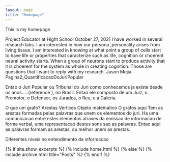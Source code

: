 ```yaml
---
layout: page
title: "Homepage"
---
```


This is my homepage


Project Educator at Hight School
October 27, 2021
I have worked in several research labs. I am interested in how our persona ,personality arises from living tissue.
I am interested in knowing at what point a group of cells start to have life or properties that caracterize such as life, cognition or choerent neural activity starts. 
When a group of neurons start to produce activity that it is choerent for the system as whole in creating cognition.
Those are questions that I want to reply with my research. Jason Mejia 
Pagina2_QuantificacaoDoJuriPopular

Entao o Juri Popular ou Tribunal do Juri como conhecemos ja existe desde os anos ....(reference ), no Brasil.
Entao ele composto de um Juiz, o Promotor, o Defensor, os Jurados, o Reu, e a Galeria.

O que um grafo?
Arestas
Vertices
Objeto matematico
O grafos aqui
Tem as arestas formadas pelas palavras que unem os elementos do juri.
Ha uma comunicacao entre estes elementos atraves da emissao de informacao de forma verbal, uma representacao destes sons sao as palavras.
Entao aqui as palavras formam as arestas, ou melhor unem as arestas.


Diferentes niveis no entendimento da informacao



{% if site.show_excerpts %}
  {% include home.html %}
{% else %}
  {% include archive.html title="Posts" %}
{% endif %}
